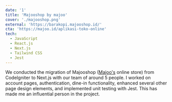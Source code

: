 ```yaml
---
date: '1'
title: 'Majooshop by majoo'
cover: './majooshop.png'
external: 'https://barakopi.majooshop.id/'
cta: 'https://majoo.id/aplikasi-toko-online'
tech:
  - JavaScript
  - React.js
  - Next.js
  - Tailwind CSS
  - Jest
---
```


We conducted the migration of Majooshop ([Majoo's](https://www.majoo.id/) online store) from CodeIgniter to Next.js with our team of around 5 people. I worked on account pages, authentication, dine-in functionality, enhanced several other page design elements, and implemented unit testing with Jest. This has made me an influential person in the project.
